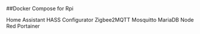 ##Docker Compose for Rpi 



Home Assistant
HASS Configurator
Zigbee2MQTT
Mosquitto
MariaDB
Node Red
Portainer
